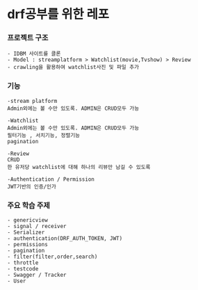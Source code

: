 # drf공부를 위한 레포

### 프로젝트 구조
    - IDBM 사이트를 클론
    - Model : streamplatform > Watchlist(movie,Tvshow) > Review
    - crawling을 활용하여 watchlist사진 및 파일 추가

### 기능
    -stream platform
    Admin외에는 볼 수만 있도록. ADMIN은 CRUD모두 가능

    -Watchlist
    Admin외에는 볼 수만 있도록. ADMIN은 CRUD모두 가능
    필터기능 , 서치기능, 정렬기능
    pagination

    -Review
    CRUD
    한 유저당 watchlist에 대해 하나의 리뷰만 남길 수 있도록

    -Authentication / Permission
    JWT기반의 인증/인가


### 주요 학습 주제
    - genericview
    - signal / receiver
    - Serializer
    - authentication(DRF_AUTH_TOKEN, JWT)   
    - permissions
    - pagination
    - filter(filter,order,search)
    - throttle
    - testcode
    - Swagger / Tracker
    - User